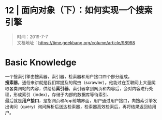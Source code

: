 # 12 | 面向对象（下）：如何实现一个搜索引擎
> 时间：2019-7-7  
文档地址：https://time.geekbang.org/column/article/98998  

# Basic Knowledge
一个搜索引擎由搜索器，索引器，检索器和用户接口四个部分组成。  
**搜索器**，通俗来讲就是我们常提及的爬虫（scrawler），他能过在互联网上大量爬取各类网站的内容，供给给**索引器**。索引器拿到网页和内容后，会对内容进行处理，形成索引（index），存储于内部的数据库等待索引、  
最后就是**用户接口**，是指网页和App前端界面，用户通过用户接口，向搜索引擎发出询问（query）询问解析后送达检索器，检索器高效检索后，再将结果返回给用户。  
